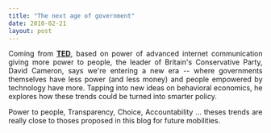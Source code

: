 ```yaml
---
title: "The next age of government"
date: 2010-02-21
layout: post
---
```


<p style="text-align: justify">Coming from <strong><span style="text-decoration: underline"><a href="http://www.ted.com/talks/david_cameron.html" target="_blank">TED</a></span></strong>, based on power of advanced internet communication giving more power to people, the leader of Britain's Conservative Party, David Cameron, says we're entering a new era -- where governments themselves have less power (and less money) and people empowered by technology have more. Tapping into new ideas on behavioral economics, he explores how these trends could be turned into smarter policy.</p> <p style="text-align: justify">Power to people, Transparency, Choice, Accountability ... theses trends are really close to thoses proposed in this blog for future mobilities.</p> <p style="text-align: center">  </p>